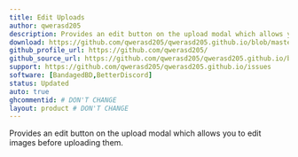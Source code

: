 ```yaml
---
title: Edit Uploads
author: qwerasd205
description: Provides an edit button on the upload modal which allows you to edit images before uploading them.
download: https://github.com/qwerasd205/qwerasd205.github.io/blob/master/EditUploads.plugin.js
github_profile_url: https://github.com/qwerasd205/
github_source_url: https://github.com/qwerasd205/qwerasd205.github.io/blob/master/EditUploads.plugin.js
support: https://github.com/qwerasd205/qwerasd205.github.io/issues
software: [BandagedBD,BetterDiscord]
status: Updated
auto: true
ghcommentid: # DON'T CHANGE
layout: product # DON'T CHANGE
---
```

Provides an edit button on the upload modal which allows you to edit images before uploading them.